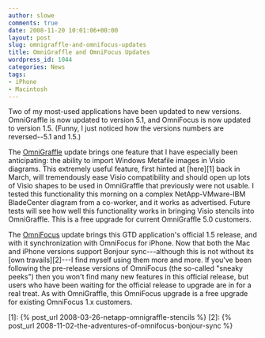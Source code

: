```yaml
---
author: slowe
comments: true
date: 2008-11-20 10:01:06+00:00
layout: post
slug: omnigraffle-and-omnifocus-updates
title: OmniGraffle and OmniFocus Updates
wordpress_id: 1044
categories: News
tags:
- iPhone
- Macintosh
---
```


Two of my most-used applications have been updated to new versions. OmniGraffle is now updated to version 5.1, and OmniFocus is now updated to version 1.5. (Funny, I just noticed how the versions numbers are reversed--5.1 and 1.5.)

The [OmniGraffle](http://www.omnigroup.com/omnigraffle/) update brings one feature that I have especially been anticipating: the ability to import Windows Metafile images in Visio diagrams. This extremely useful feature, first hinted at [here][1] back in March, will tremendously ease Visio compatibility and should open up lots of Visio shapes to be used in OmniGraffle that previously were not usable. I tested this functionality this morning on a complex NetApp-VMware-IBM BladeCenter diagram from a co-worker, and it works as advertised. Future tests will see how well this functionality works in bringing Visio stencils into OmniGraffle. This is a free upgrade for current OmniGraffle 5.0 customers.

The [OmniFocus](http://www.omnigroup.com/omnifocus/) update brings this GTD application's official 1.5 release, and with it synchronization with OmniFocus for iPhone. Now that both the Mac and iPhone versions support Bonjour sync---although this is not without its [own travails][2]---I find myself using them more and more. If you've been following the pre-release versions of OmniFocus (the so-called "sneaky peeks") then you won't find many new features in this official release, but users who have been waiting for the official release to upgrade are in for a real treat. As with OmniGraffle, this OmniFocus upgrade is a free upgrade for existing OmniFocus 1.x customers.

[1]: {% post_url 2008-03-26-netapp-omnigraffle-stencils %}
[2]: {% post_url 2008-11-02-the-adventures-of-omnifocus-bonjour-sync %}
